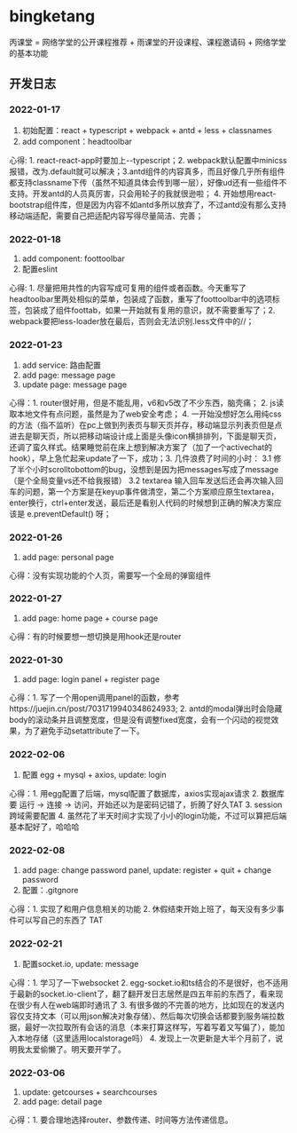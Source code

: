 # bingketang
丙课堂 = 网络学堂的公开课程推荐 + 雨课堂的开设课程、课程邀请码 + 网络学堂的基本功能

## 开发日志
### 2022-01-17
1.  初始配置：react + typescript + webpack + antd + less + classnames
2.  add component：headtoolbar

心得: 1. react-react-app时要加上--typescript；2. webpack默认配置中minicss报错，改为.default就可以解决；3.antd组件的内容真多，而且好像几乎所有组件都支持classname下传（虽然不知道具体会传到哪一层），好像ud还有一些组件不支持。开发antd的人员真厉害，只会用轮子的我就很逊啦； 4. 开始想用react-bootstrap组件库，但是因为内容不如antd多所以放弃了，不过antd没有那么支持移动端适配，需要自己把适配内容写得尽量简洁、完善；

### 2022-01-18
1.  add component: foottoolbar
2.  配置eslint

心得: 1. 尽量把用共性的内容写成可复用的组件或者函数。今天重写了headtoolbar里两处相似的菜单，包装成了函数，重写了foottoolbar中的选项标签，包装成了组件foottab，如果一开始就有复用的意识，就不需要重写了；2. webpack要把less-loader放在最后，否则会无法识别.less文件中的//；

### 2022-01-23
1. add service: 路由配置
2. add page: message page
3. update page: message page

心得：1. router很好用，但是不能乱用，v6和v5改了不少东西，脑壳痛； 2. js读取本地文件有点问题，虽然是为了web安全考虑； 4. 一开始没想好怎么用纯css的方法（指不监听）在pc上做到列表页与聊天页并存，移动端显示列表页但是点进去是聊天页，所以把移动端设计成上面是头像icon横排排列，下面是聊天页，还调了蛮久样式。结果睡觉前在床上想到解决方案了（加了一个activechat的hook），早上急忙起来update了一下，成功；3. 几件浪费了时间的小时： 3.1 修了半个小时scrolltobottom的bug，没想到是因为把messages写成了message（是个全局变量vs还不给我报错） 3.2 textarea 输入回车发送后还会再次输入回车的问题，第一个方案是在keyup事件做清空，第二个方案顺应原生textarea，enter换行，ctrl+enter发送，最后还是看别人代码的时候想到正确的解决方案应该是 e.preventDefault() 呀； 

### 2022-01-26
1. add page: personal page

心得：没有实现功能的个人页，需要写一个全局的弹窗组件

### 2022-01-27
1. add page: home page + course page

心得：有的时候要想一想切换是用hook还是router

### 2022-01-30
1. add page: login panel + register page

心得：1. 写了一个用open调用panel的函数，参考https://juejin.cn/post/7031719940348624933; 2. antd的modal弹出时会隐藏body的滚动条并且调整宽度，但是没有调整fixed宽度，会有一个闪动的视觉效果，为了避免手动setattribute了一下。

### 2022-02-06
1. 配置 egg + mysql + axios, update: login

心得：1. 用egg配置了后端，mysql配置了数据库，axios实现ajax请求 2. 数据库要 运行 -> 连接 -> 访问，开始还以为是密码记错了，折腾了好久TAT 3. session跨域需要配置 4. 虽然花了半天时间才实现了小小的login功能，不过可以算把后端基本配好了，哈哈哈

### 2022-02-08
1. add page: change password panel, update: register + quit + change password
2. 配置：.gitgnore

心得：1. 实现了和用户信息相关的功能 2. 休假结束开始上班了，每天没有多少事件可以写自己的东西了 TAT

### 2022-02-21
1. 配置socket.io, update: message

心得：1. 学习了一下websocket 2. egg-socket.io和ts结合的不是很好，也不适用于最新的socket.io-client了，翻了翻开发日志居然是四五年前的东西了，看来现在很少有人在web端即时通讯了 3. 有很多做的不完善的地方，比如现在的发送内容仅支持文本（可以用json解决对象存储）、然后每次切换会话都要到服务端拉数据，最好一次拉取所有会话的消息（本来打算这样写，写着写着又写偏了），能加入本地存储（这里适用localstorage吗） 4. 发现上一次更新是大半个月前了，说明我太爱偷懒了。明天要开学了。

### 2022-03-06
1. update: getcourses + searchcourses
2. add page: detail page

心得：1. 要合理地选择router、参数传递、时间等方法传递信息。
